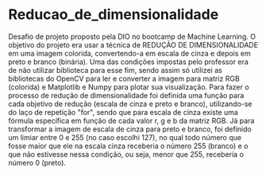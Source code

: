 # Reducao_de_dimensionalidade
Desafio de projeto proposto pela DIO no bootcamp de Machine Learning. 
O objetivo do projeto era usar a técnica de REDUÇÃO DE DIMENSIONALIDADE em uma imagem colorida, convertendo-a em escala de cinza e depois em preto e branco (binária).
Uma das condições impostas pelo professor era de não utilizar biblioteca para esse fim, sendo assim só utilizei as bibliotecas do OpenCV para ler e converter a imagem para matriz RGB (colorida) e Matplotlib e Numpy para plotar sua visualização.
Para fazer o processo de redução de dimensionalidade foi definida uma função para cada objetivo de redução (escala de cinza e preto e branco), utilizando-se do laço de repetição "for", sendo que para escala de cinza existe uma fórmula específica em função de cada valor r, g e b da matriz RGB. Já para transformar a imagem de escala de cinza para preto e branco, foi definido um limiar entre 0 e 255 (no caso escolhi 127), no qual todo número que fosse maior que ele na escala cinza receberia o número 255 (branco) e o que não estivesse nessa condição, ou seja, menor que 255, receberia o número 0 (preto).
